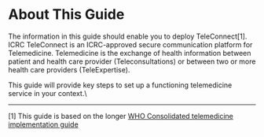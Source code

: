 # About This Guide

The information in this guide should enable you to deploy TeleConnect\[1]. ICRC TeleConnect is an ICRC-approved secure communication platform for Telemedicine. Telemedicine is the exchange of health information between patient and health care provider (Teleconsultations) or between two or more health care providers (TeleExpertise).

This guide will provide key steps to set up a functioning telemedicine service in your context.\


***

\[1] This guide is based on the longer [WHO Consolidated telemedicine implementation guide](https://iris.who.int/bitstream/handle/10665/364221/9789240059184-eng.pdf?sequence=1)
